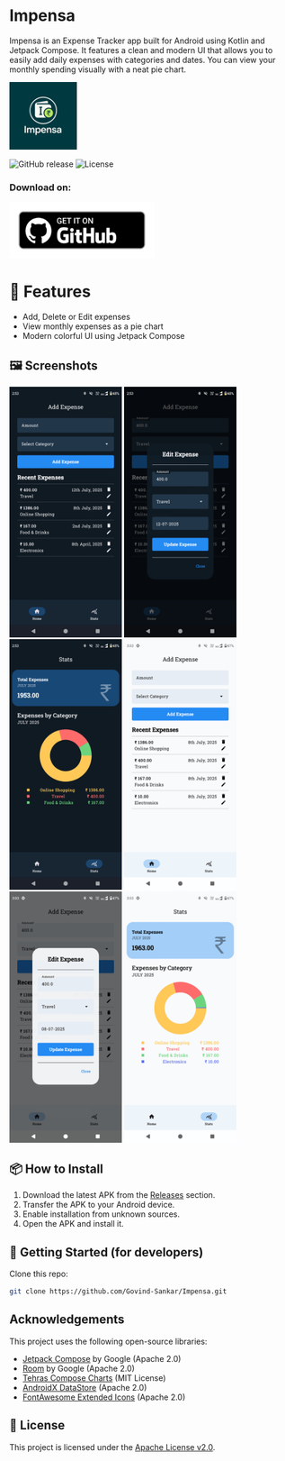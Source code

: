 # Impensa
Impensa is an Expense Tracker app built for Android using Kotlin and Jetpack Compose. It features a clean and modern UI that allows you to easily add daily expenses with categories and dates. You can view your monthly spending visually with a neat pie chart.

<p>
  <img src="images/app_icon.png" width="120" alt="Impensa Icon">
</p>

![GitHub release](https://img.shields.io/github/v/release/Govind-Sankar/Impensa)
![License](https://img.shields.io/github/license/Govind-Sankar/Impensa)


### Download on:

<a href = https://github.com/Govind-Sankar/Impensa/releases>
<img src="images/badge_github.png" style="height: 100px;">
</a> 

# 📱 Features

- Add, Delete or Edit expenses
- View monthly expenses as a pie chart
- Modern colorful UI using Jetpack Compose

## 🖼️ Screenshots

<img src="images/HomepageDark.png" width="200"/> <img src="images/EditpageDark.png" width="200"/> <img src="images/StatspageDark.png" width="200"/> <img src="images/HomepageLight.png" width="200"/> <img src="images/EditpageLight.png" width="200"/> <img src="images/StatspageLight.png" width="200"/> 

## 📦 How to Install

1. Download the latest APK from the [Releases](https://github.com/Govind-Sankar/Impensa/releases) section.
2. Transfer the APK to your Android device.
3. Enable installation from unknown sources.
4. Open the APK and install it.

## 🚀 Getting Started (for developers)

Clone this repo:
   ```bash
   git clone https://github.com/Govind-Sankar/Impensa.git
   ```

## Acknowledgements

This project uses the following open-source libraries:

- [Jetpack Compose](https://developer.android.com/jetpack/compose) by Google (Apache 2.0)
- [Room](https://developer.android.com/training/data-storage/room) by Google (Apache 2.0)
- [Tehras Compose Charts](https://github.com/tehras/charts) (MIT License)
- [AndroidX DataStore](https://developer.android.com/topic/libraries/architecture/datastore) (Apache 2.0)
- [FontAwesome Extended Icons](https://developer.android.com/reference/kotlin/androidx/compose/material/package-summary#MaterialIcons.Extended) (Apache 2.0)

## 📄 License

This project is licensed under the [Apache License v2.0](LICENSE).